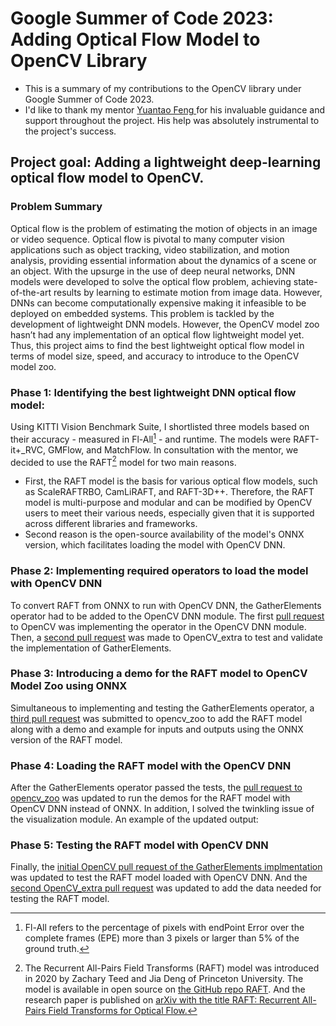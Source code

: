 # Google Summer of Code 2023: Adding Optical Flow Model to OpenCV Library
- This is a summary of my contributions to the OpenCV library under Google Summer of Code 2023.
- I'd like to thank my mentor [Yuantao Feng
](https://github.com/fengyuentau) for his invaluable guidance and support throughout the project. His help was absolutely instrumental to the project's success. 
## Project goal: Adding a lightweight deep-learning optical flow model to OpenCV. 

### Problem Summary 
Optical flow is the problem of estimating the motion of objects in an image or video sequence. Optical flow is pivotal to many computer vision applications such as object tracking, video stabilization, and motion analysis, providing essential information about the dynamics of a scene or an object. With the upsurge in the use of deep neural networks, DNN models were developed to solve the optical flow problem, achieving state-of-the-art results by learning to estimate motion from image data. However, DNNs can become computationally expensive making it infeasible to be deployed on embedded systems. This problem is tackled by the development of lightweight DNN models. However, the OpenCV model zoo hasn’t had any implementation of an optical flow lightweight model yet. Thus, this project aims to find the best lightweight optical flow model in terms of model size, speed, and accuracy to introduce to the OpenCV model zoo.


### Phase 1: Identifying the best lightweight DNN optical flow model:
Using KITTI Vision Benchmark Suite, I shortlisted three models based on their accuracy - measured in Fl-All[^1] - and runtime. The models were RAFT-it+_RVC, GMFlow, and MatchFlow. In consultation with the mentor, we decided to use the RAFT[^2] model for two main reasons. 
- First, the RAFT model is the basis for various optical flow models, such as ScaleRAFTRBO, CamLiRAFT, and RAFT-3D++. Therefore, the RAFT model is multi-purpose and modular and can be modified  by OpenCV users to meet their various needs, especially given that it is supported across different libraries and frameworks. 
- Second reason is the open-source availability of the model's ONNX version, which facilitates loading the model with OpenCV DNN.

### Phase 2: Implementing required operators to load the model with OpenCV DNN
To convert RAFT from ONNX to run with OpenCV DNN, the GatherElements operator had to be added to the OpenCV DNN module. The first [pull request](https://github.com/opencv/opencv/pull/24092) to OpenCV was implementing the operator in the OpenCV DNN module. Then, a [second pull request](https://github.com/opencv/opencv_extra/pull/1082) was made to OpenCV_extra to test and validate the implementation of GatherElements. 
### Phase 3: Introducing a demo for the RAFT model to OpenCV Model Zoo using ONNX
Simultaneous to implementing and testing the GatherElements operator, a [third pull request](https://github.com/opencv/opencv_zoo/pull/197) was submitted to opencv_zoo to add the RAFT model along with a demo and example for inputs and outputs using the ONNX version of the RAFT model.
### Phase 4: Loading the RAFT model with the OpenCV DNN
After the GatherElements operator passed the tests, the [pull request to opencv_zoo](https://github.com/opencv/opencv_zoo/pull/197) was updated to run the demos for the RAFT model with OpenCV DNN instead of ONNX. In addition, I solved the twinkling issue of the visualization module. An example of the updated output:

### Phase 5: Testing the RAFT model with OpenCV DNN
 Finally, the [initial OpenCV pull request of the GatherElements implmentation](https://github.com/opencv/opencv/pull/24092) was updated to test the RAFT model loaded with OpenCV DNN. And the [second OpenCV_extra pull request](https://github.com/opencv/opencv_extra/pull/1082) was updated to add the data needed for testing the RAFT model. 


[^1]: Fl-All refers to the percentage of pixels with endPoint Error over the complete frames (EPE) more than 3 pixels or larger than 5% of the ground truth.
[^2]: The Recurrent All-Pairs Field Transforms (RAFT) model was introduced in 2020 by Zachary Teed and Jia Deng
of Princeton University. The model is available in open source on [the GitHub repo RAFT](https://github.com/princeton-vl/RAFT). And the research paper is published on [arXiv with the title RAFT: Recurrent All-Pairs Field Transforms for Optical Flow.](https://arxiv.org/pdf/2003.12039.pdf)

